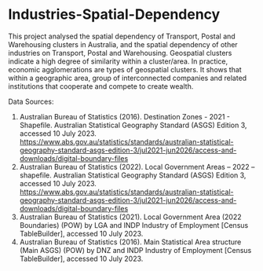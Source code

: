 # Industries-Spatial-Dependency

This project analysed the spatial dependency of Transport, Postal and Warehousing clusters in Australia, and the spatial dependency of other industries on Transport, Postal and Warehousing.
Geospatial clusters indicate a high degree of similarity within a cluster/area. In practice, economic agglomerations are types of geospatial clusters. 
It shows that within a geographic area, group of interconnected companies and related institutions that cooperate and compete to create wealth. 

Data Sources:
1. Australian Bureau of Statistics (2016). Destination Zones - 2021 - Shapefile. Australian Statistical Geography Standard (ASGS) Edition 3, accessed 10 July 2023. https://www.abs.gov.au/statistics/standards/australian-statistical-geography-standard-asgs-edition-3/jul2021-jun2026/access-and-downloads/digital-boundary-files
2. Australian Bureau of Statistics (2022). Local Government Areas – 2022 – shapefile. Australian Statistical Geography Standard (ASGS) Edition 3, accessed 10 July 2023. https://www.abs.gov.au/statistics/standards/australian-statistical-geography-standard-asgs-edition-3/jul2021-jun2026/access-and-downloads/digital-boundary-files
3. Australian Bureau of Statistics (2021). Local Government Area (2022 Boundaries) (POW) by LGA and INDP Industry of Employment [Census TableBuilder], accessed 10 July 2023. 
4. Australian Bureau of Statistics (2016). Main Statistical Area structure (Main ASGS) (POW) by DNZ and INDP Industry of Employment [Census TableBuilder], accessed 10 July 2023.
